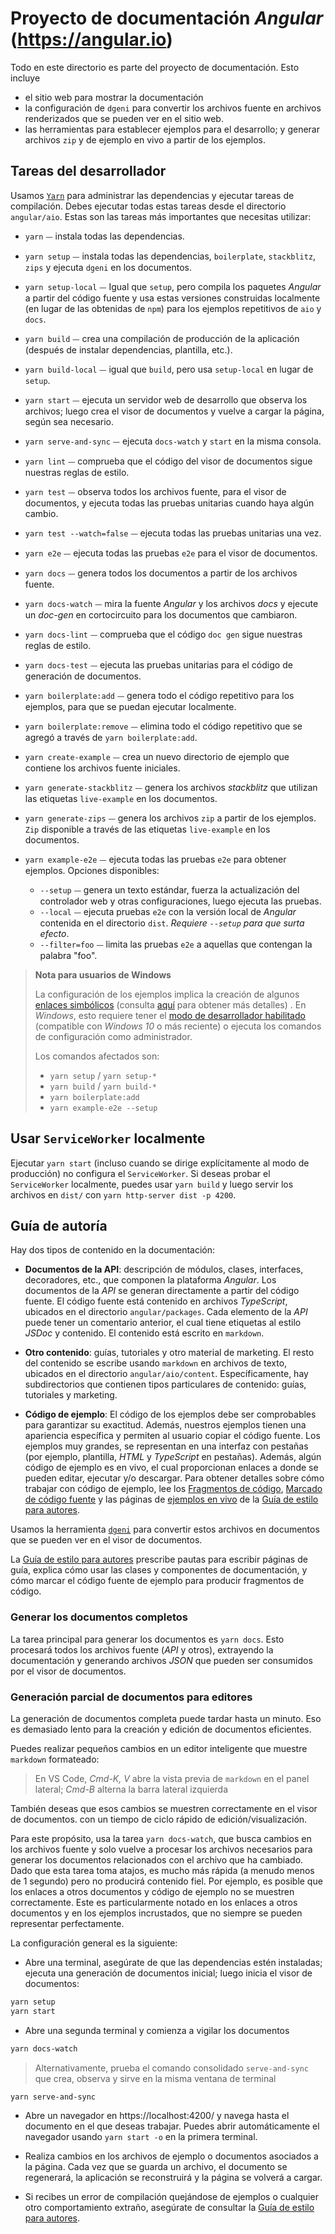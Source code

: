 # Proyecto de documentación *Angular* (https://angular.io)

Todo en este directorio es parte del proyecto de documentación. Esto incluye

* el sitio web para mostrar la documentación
* la configuración de `dgeni` para convertir los archivos fuente en archivos renderizados que se pueden ver en el sitio web.
* las herramientas para establecer ejemplos para el desarrollo; y generar archivos `zip` y de ejemplo en vivo a partir de los ejemplos.

<a name="tareas-del-desarrollador"></a>
## Tareas del desarrollador

Usamos [`Yarn`](https://yarnpkg.com) para administrar las dependencias y ejecutar tareas de compilación.
Debes ejecutar todas estas tareas desde el directorio `angular/aio`.
Estas son las tareas más importantes que necesitas utilizar:

* `yarn` ⏤ instala todas las dependencias.
* `yarn setup` ⏤ instala todas las dependencias, `boilerplate`, `stackblitz`, `zips` y ejecuta `dgeni` en los documentos.
* `yarn setup-local` ⏤ Igual que `setup`, pero compila los paquetes *Angular* a partir del código fuente y usa estas versiones construidas localmente (en lugar de las obtenidas de `npm`) para los ejemplos repetitivos de `aio` y `docs`.

* `yarn build` ⏤ crea una compilación de producción de la aplicación (después de instalar dependencias, plantilla, etc.).
* `yarn build-local` ⏤ igual que `build`, pero usa `setup-local` en lugar de `setup`.
* `yarn start` ⏤ ejecuta un servidor web de desarrollo que observa los archivos; luego crea el visor de documentos y vuelve a cargar la página, según sea necesario.
* `yarn serve-and-sync` ⏤ ejecuta `docs-watch` y `start` en la misma consola.
* `yarn lint` ⏤ comprueba que el código del visor de documentos sigue nuestras reglas de estilo.
* `yarn test` ⏤ observa todos los archivos fuente, para el visor de documentos, y ejecuta todas las pruebas unitarias cuando haya algún cambio.
* `yarn test --watch=false` ⏤ ejecuta todas las pruebas unitarias una vez.
* `yarn e2e` ⏤ ejecuta todas las pruebas `e2e` para el visor de documentos.

* `yarn docs` ⏤ genera todos los documentos a partir de los archivos fuente.
* `yarn docs-watch` ⏤ mira la fuente *Angular* y los archivos *docs* y ejecute un *doc-gen* en cortocircuito para los documentos que cambiaron.
* `yarn docs-lint` ⏤ comprueba que el código `doc gen` sigue nuestras reglas de estilo.
* `yarn docs-test` ⏤ ejecuta las pruebas unitarias para el código de generación de documentos.

* `yarn boilerplate:add` ⏤ genera todo el código repetitivo para los ejemplos, para que se puedan ejecutar localmente.
* `yarn boilerplate:remove` ⏤ elimina todo el código repetitivo que se agregó a través de `yarn boilerplate:add`.
* `yarn create-example` ⏤ crea un nuevo directorio de ejemplo que contiene los archivos fuente iniciales.

* `yarn generate-stackblitz` ⏤ genera los archivos *stackblitz* que utilizan las etiquetas `live-example` en los documentos.
* `yarn generate-zips` ⏤ genera los archivos `zip` a partir de los ejemplos. `Zip` disponible a través de las etiquetas `live-example` en los documentos.

* `yarn example-e2e` ⏤ ejecuta todas las pruebas `e2e` para obtener ejemplos. Opciones disponibles:
  - `--setup` ⏤ genera un texto estándar, fuerza la actualización del controlador web y otras configuraciones, luego ejecuta las pruebas.
  - `--local` ⏤ ejecuta pruebas `e2e` con la versión local de *Angular* contenida en el directorio `dist`.
               *Requiere `--setup` para que surta efecto*.
  - `--filter=foo` ⏤ limita las pruebas `e2e` a aquellas que contengan la palabra "foo".

> **Nota para usuarios de Windows**
>
> La configuración de los ejemplos implica la creación de algunos [enlaces simbólicos](https://en.wikipedia.org/wiki/Symbolic_link) (consulta [aquí](./tools/examples/README.md#symlinked-node_modules) para obtener más detalles) . En *Windows*, esto requiere tener el [modo de desarrollador habilitado](https://blogs.windows.com/windowsdeveloper/2016/12/02/symlinks-windows-10) (compatible con *Windows 10* o más reciente) o ejecuta los comandos de configuración como administrador.
>
> Los comandos afectados son:
> - `yarn setup` / `yarn setup-*`
> - `yarn build` / `yarn build-*`
> - `yarn boilerplate:add`
> - `yarn example-e2e --setup`

## Usar `ServiceWorker` localmente

Ejecutar `yarn start` (incluso cuando se dirige explícitamente al modo de producción) no configura el
`ServiceWorker`. Si deseas probar el `ServiceWorker` localmente, puedes usar `yarn build` y luego
servir los archivos en `dist/` con `yarn http-server dist -p 4200`.


## Guía de autoría

Hay dos tipos de contenido en la documentación:

* **Documentos de la API**: descripción de módulos, clases, interfaces, decoradores, etc., que componen la plataforma *Angular*.
Los documentos de la *API* se generan directamente a partir del código fuente.
El código fuente está contenido en archivos *TypeScript*, ubicados en el directorio `angular/packages`.
Cada elemento de la *API* puede tener un comentario anterior, el cual tiene etiquetas al estilo *JSDoc* y contenido.
El contenido está escrito en `markdown`.

* **Otro contenido**: guías, tutoriales y otro material de marketing.
El resto del contenido se escribe usando `markdown` en archivos de texto, ubicados en el directorio `angular/aio/content`.
Específicamente, hay subdirectorios que contienen tipos particulares de contenido: guías, tutoriales y marketing.

* **Código de ejemplo**: El código de los ejemplos debe ser comprobables para garantizar su exactitud.
Además, nuestros ejemplos tienen una apariencia específica y permiten al usuario copiar el código fuente. Los ejemplos
muy grandes, se representan en una interfaz con pestañas (por ejemplo, plantilla, *HTML* y *TypeScript* en
pestañas). Además, algún código de ejemplo es en vivo, el cual proporcionan enlaces a donde se pueden editar, ejecutar y/o descargar. Para obtener detalles sobre cómo trabajar con código de ejemplo, lee los [Fragmentos de código](https://angular.io/guide/docs-style-guide#fragmentos-de-codigo), [Marcado de código fuente](https://angular.io/guide/docs-style-guide#marcado-de-codigo-fuente) y las páginas de [ejemplos en vivo](https://angular.io/guide/docs-style-guide#ejemplos-en-vivo) de la [Guía de estilo para autores](https://angular.io/guide/docs-style-guide).

Usamos la herramienta [`dgeni`](https://github.com/angular/dgeni) para convertir estos archivos en documentos que se pueden ver en el visor de documentos.

La [Guía de estilo para autores](https://angular.io/guide/docs-style-guide) prescribe pautas para
escribir páginas de guía, explica cómo usar las clases y componentes de documentación, y cómo marcar el código fuente de ejemplo para producir fragmentos de código.

### Generar los documentos completos

La tarea principal para generar los documentos es `yarn docs`. Esto procesará todos los archivos fuente (*API* y otros),
extrayendo la documentación y generando archivos *JSON* que pueden ser consumidos por el visor de documentos.

### Generación parcial de documentos para editores

La generación de documentos completa puede tardar hasta un minuto. Eso es demasiado lento para la creación y edición de documentos eficientes.

Puedes realizar pequeños cambios en un editor inteligente que muestre `markdown` formateado:
> En VS Code, *Cmd-K, V* abre la vista previa de `markdown` en el panel lateral; *Cmd-B* alterna la barra lateral izquierda

También deseas que esos cambios se muestren correctamente en el visor de documentos.
con un tiempo de ciclo rápido de edición/visualización.

Para este propósito, usa la tarea `yarn docs-watch`, que busca cambios en los archivos fuente y solo
vuelve a procesar los archivos necesarios para generar los documentos relacionados con el archivo que ha cambiado.
Dado que esta tarea toma atajos, es mucho más rápida (a menudo menos de 1 segundo) pero no producirá
contenido fiel. Por ejemplo, es posible que los enlaces a otros documentos y código de ejemplo no se muestren correctamente. Este es
particularmente notado en los enlaces a otros documentos y en los ejemplos incrustados, que no siempre se pueden representar
perfectamente.

La configuración general es la siguiente:

* Abre una terminal, asegúrate de que las dependencias estén instaladas; ejecuta una generación de documentos inicial; luego inicia el visor de documentos:

```bash
yarn setup
yarn start
```

* Abre una segunda terminal y comienza a vigilar los documentos

```bash
yarn docs-watch
```

> Alternativamente, prueba el comando consolidado `serve-and-sync` que crea, observa y sirve en la misma ventana de terminal
```bash
yarn serve-and-sync
```

* Abre un navegador en https://localhost:4200/ y navega hasta el documento en el que deseas trabajar.
Puedes abrir automáticamente el navegador usando `yarn start -o` en la primera terminal.

* Realiza cambios en los archivos de ejemplo o documentos asociados a la página. Cada vez que se guarda un archivo, el documento
se regenerará, la aplicación se reconstruirá y la página se volverá a cargar.

* Si recibes un error de compilación quejándose de ejemplos o cualquier otro comportamiento extraño, asegúrate de consultar
la [Guía de estilo para autores](https://angular.io/guide/docs-style-guide).
